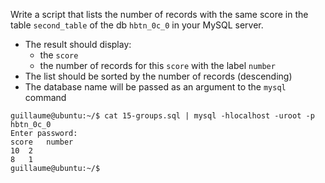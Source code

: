 Write a script that lists the number of records with the same score in the table ```second_table``` of the db ```hbtn_0c_0``` in your MySQL server.
- The result should display:
	- the ```score```
	- the number of records for this ```score``` with the label ```number```
- The list should be sorted by the number of records (descending)
- The database name will be passed as an argument to the ```mysql``` command
```
guillaume@ubuntu:~/$ cat 15-groups.sql | mysql -hlocalhost -uroot -p hbtn_0c_0
Enter password: 
score   number
10  2
8   1
guillaume@ubuntu:~/$
```
